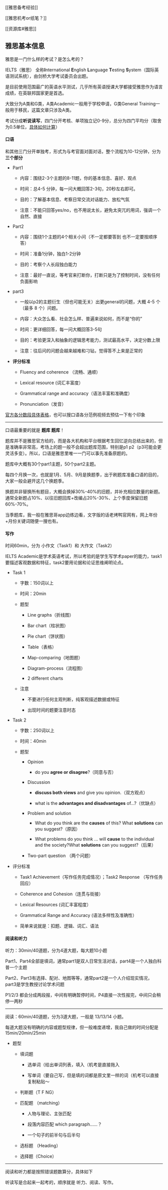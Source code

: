 [[雅思备考经验]]

[[雅思机考or纸笔？]]

[[资源库#雅思]]

## 雅思基本信息

雅思是一门什么样的考试？是怎么考的？

IELTS（雅思） 全称**I**nternational **E**nglish **L**anguage **T**esting **S**ystem（国际英语测试系统），由剑桥大学考试委员会出题。

是目前使用范围最广的英语水平测试，几乎所有英语授课大学都接受雅思作为语言成绩，在英联邦国家更是首选。

大致分为A类和G类，A类Academic一般用于学校申请，G类General Training一般用于移民，这篇文章只涉及A类。

考试分成**听说读写**，四门分开考核、单项独立记0-9分，总分为四门平均分（取舍为0.5单位，[具体如何计算](https://smart-trbritishcouncil1940.db.em2.oraclecloudapps.com/apex/f?p=30355565%3A900%3A%3A%3ANO%3A%3A%3A)）

#### 口语

和其他三门分开单独考，形式为与考官面对面对话，整个流程为10-12分钟，分为**三个部分**

-   Part1
    
    -   内容：围绕2-3个主题的8-11题，你的基本信息、喜好、观点
    -   时间：总4-5 分钟，每一问大概回答2-3句，20秒左右即可。
        
    -   目的：了解基本信息、考察日常交流对话能力、放松气氛
        
    -   注意：不能只回答yes/no，也不用说太长，避免太突兀的用词，强调一个自然、直接
        
-   Part2
    
    -   内容：围绕1个主题的4个相关小问（不一定都要答到 也不一定要按顺序答）
        
    -   时间：准备1分钟，独白1-2分钟
        
    -   目的：考察个人长段独白能力
        
    -   注意：最好一直说，等考官来打断你，打断只是为了控制时间，没有任何负面影响
        
-   part3
    
    -   一般以p2的主题衍生（但也可能无关）出更general的问题，大概 4-5 个（最多 8 个）问题。
        
    -   内容：大众怎么看、社会怎么样、普遍来说如何，而不是“你的”
        
    -   时间：更详细回答，每一问大概回答3-5句
        
    -   目的：考验更深入和抽象的逻辑思考能力，测试最高水平，决定分数上限
        
    -   注意：往后问的问题会越来越难和刁钻，觉得答不上来是正常的
        

-   **评分标准**
    
    -   Fluency and coherence （流畅、通顺）
        
    
    -   Lexical resource (词汇丰富度）
        
    
    -   Grammatical range and accuracy（语法丰富和准确度）
        
    
    -   Pronunciation（发音）
        

[官方各分数段具体表格](https://www.chinaielts.org/pdf/UOBDs_SpeakingFinal.pdf)，也可以搜口语各分范例视频去预估一下有个印象

---

口语最重要的就是 **题库 题库**！

题库并不是雅思官方给的，而是各大机构和平台根据考生回忆逆向总结出来的，但是准确率非常高，考场上的题一般不会超出题库范围，特别是p1 p2（p3可能会更灵活多变）。所以，口语是雅思里唯一一门可以事先准备原题的。

题库中大概有30个part1主题，50个part2主题。

每四个月换一次，也就是1月、5月、9月是换题季，出于刷题库准备口语的目的，大家一般会避开这几个换题季。

换题并非替换所有题目，大概会换掉30%-40%的旧题，并补充相应数量的新题。通常全新题占10%、以往旧题回库+改编占20%-30%、上个季度保留旧题60%-70%。

当季题库，我一般在雅思哥app边练边看，文字版的话老烤鸭官网有，网上年份+月份关键词随便一搜也有。

#### 写作

时间60min，分为 小作文（Task1）和 大作文（Task2）

IELTS Academic是学术英语考试，所以考验的是学生写学术paper的能力，task1要描述客观数据和特征，task2要用论据和论证思维阐明论点。

-   Task 1
    
    -   字数：150词以上
        
    -   时间：20min
        
    -   题型
        
        -   Line graphs（折线图）
            
        -   Bar chart（柱状图）
            
        -   Pie chart（饼状图）
            
        -   Table（表格）
            
        -   Map-comparing（地图题）
            
        -   Diagram-process（流程图）
            
        -   2 different charts
            
    -   注意
        
        -   不要进行任何主观判断，纯客观描述数据或特征
            
        -   出现时间的题要注意时态
            

-   Task 2
    
    -   字数：250词以上
        
    -   时间：40min
        
    -   题型
        
        -   Opinion
            
            -   do you **agree or disagree**?（同意与否）
                
        -   Discussion
            
            -   **discuss both views** and give you opinion.（双方观点）
                
            -   what is the **advantages and disadvantages** of...?（优缺点）
                
        -   Problem and solution
            
            -   What do you think are the **causes** of this? What **solutions** can you suggest?（原因）
                
            -   What problems do you think ... will **cause** to the individual and the society?What **solutions** can you suggest?（后果）
                
        -   Two-part question （两个问题）
            

-   评分标准
    
    -   Task1 Achievement（写作任务完成情况）；Task2 Response （写作任务回应）
        
    -   Coherence and Cohesion（连贯与街接）
        
    -   Lexical Resources (词汇丰富程度）
        
    -   Grammatical Range and Accuracy (语法多样性及准确性）
        
    -   简单来说就是：扣题、逻辑、词汇、语法
        
    

#### 阅读和听力

听力：30min/40道题，分为4道大题，每大题10小题

Part1、Part4全部是填词，通常part1是双人日常生活对话，part4是一个人独白科普一个主题

Part2、Part3有选择、配对、地图等等，通常part2是一个人介绍现实情况，part3是学生教授讨论学术问题

P1/2/3 都会分成两段报，中间有明确暂停时间，P4直接一次性报完，中间只会稍停一两秒

---

阅读：60min/40道题，分为3道大题，一般是 13/13/14 小题。

每道大题没有明确的内容或题型规律，但一般难度递增，我自己做的时间分配是 15min/20min/25min

-   题型
    
    -   填词题
        
        -   选单词（给出单词列表，填入（机考是直接拖入
            
        -   写单词（要自己写，但是填的词都是原文里一样的词（机考可以直接复制粘贴～
            
    -   判断题（T F NG）
        
    -   匹配题 （matching）
        
        -   人物与理论、主张匹配
            
        -   段落内容匹配 which paragraph……？
            
        -   一个句子的前半句与后半句
            
    -   选标题 （Heading）
        
    -   选择题（Choice）
        

---

阅读和听力都是按照错误题数算分，具体如下

听读写是合起来一起考的，顺序就是 听力、阅读、写作。